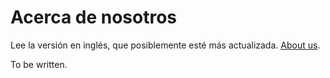 # Acerca de nosotros

Lee la versión en inglés, que posiblemente esté más actualizada. [About us](../README.md).

To be written.

